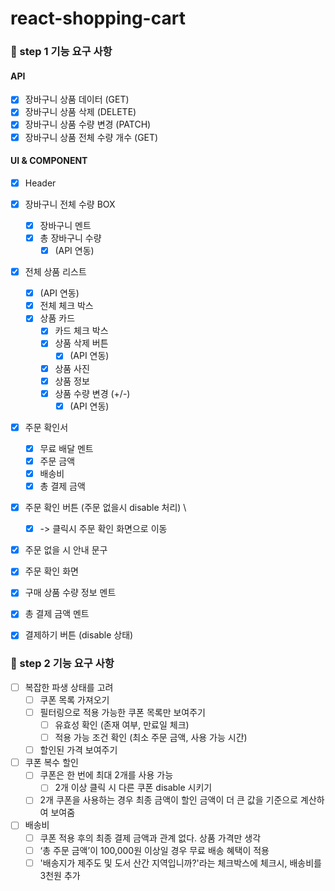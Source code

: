 # react-shopping-cart

### 🎯 step 1 기능 요구 사항

#### API

- [x] 장바구니 상품 데이터 (GET)
- [x] 장바구니 상품 삭제 (DELETE)
- [x] 장바구니 상품 수량 변경 (PATCH)
- [x] 장바구니 상품 전체 수량 개수 (GET)

#### UI & COMPONENT

- [x] Header
- [x] 장바구니 전체 수량 BOX
  - [x] 장바구니 멘트
  - [x] 총 장바구니 수량
    - [x] (API 연동)
- [x] 전체 상품 리스트
  - [x] (API 연동)
  - [x] 전체 체크 박스
  - [x] 상품 카드
    - [x] 카드 체크 박스
    - [x] 상품 삭제 버튼
      - [x] (API 연동)
    - [x] 상품 사진
    - [x] 상품 정보
    - [x] 상품 수량 변경 (+/-)
      - [x] (API 연동)
- [x] 주문 확인서
  - [x] 무료 배달 멘트
  - [x] 주문 금액
  - [x] 배송비
  - [x] 총 결제 금액
- [x] 주문 확인 버튼 (주문 없을시 disable 처리) \
  - [x] -> 클릭시 주문 확인 화면으로 이동
- [x] 주문 없을 시 안내 문구

- [x] 주문 확인 화면
- [x] 구매 상품 수량 정보 멘트
- [x] 총 결제 금액 멘트
- [x] 결제하기 버튼 (disable 상태)

### 🎯 step 2 기능 요구 사항

- [ ] 복잡한 파생 상태를 고려
  - [ ] 쿠폰 목록 가져오기
  - [ ] 필터링으로 적용 가능한 쿠폰 목록만 보여주기
    - [ ] 유효성 확인 (존재 여부, 만료일 체크)
    - [ ] 적용 가능 조건 확인 (최소 주문 금액, 사용 가능 시간)
  - [ ] 할인된 가격 보여주기
- [ ] 쿠폰 복수 할인
  - [ ] 쿠폰은 한 번에 최대 2개를 사용 가능
    - [ ] 2개 이상 클릭 시 다른 쿠폰 disable 시키기
  - [ ] 2개 쿠폰을 사용하는 경우 최종 금액이 할인 금액이 더 큰 값을 기준으로 계산하여 보여줌
- [ ] 배송비
  - [ ] 쿠폰 적용 후의 최종 결제 금액과 관계 없다. 상품 가격만 생각
  - [ ] ‘총 주문 금액’이 100,000원 이상일 경우 무료 배송 혜택이 적용
  - [ ] '배송지가 제주도 및 도서 산간 지역입니까?'라는 체크박스에 체크시, 배송비를 3천원 추가
